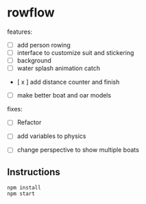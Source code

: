 # rowflow

features:

- [ ] add person rowing
- [ ] interface to customize suit and stickering
- [ ] background
- [ ] water splash animation catch
- [ x ] add distance counter and finish
- [ ] make better boat and oar models


fixes:
- [ ] Refactor
- [ ] add variables to physics
- [ ] change perspective to show multiple boats


## Instructions
```
npm install
npm start
```